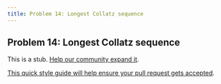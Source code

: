 ```yaml
---
title: Problem 14: Longest Collatz sequence
---
```

## Problem 14: Longest Collatz sequence

This is a stub. <a href='https://github.com/freecodecamp/guides/tree/master/src/pages/certifications/coding-interview-prep/project-euler/problem-14-longest-collatz-sequence/index.md' target='_blank' rel='nofollow'>Help our community expand it</a>.

<a href='https://github.com/freecodecamp/guides/blob/master/README.md' target='_blank' rel='nofollow'>This quick style guide will help ensure your pull request gets accepted</a>.

<!-- The article goes here, in GitHub-flavored Markdown. Feel free to add YouTube videos, images, and CodePen/JSBin embeds  -->
